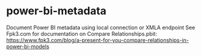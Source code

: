 # power-bi-metadata
Document Power BI metadata using local connection or XMLA endpoint
See Fpk3.com for documentation on Compare Relationships.pbit: https://www.fpk3.com/blog/a-present-for-you-compare-relationships-in-power-bi-models
